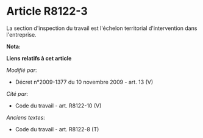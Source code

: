 # Article R8122-3

La section d'inspection du travail est l'échelon territorial d'intervention dans l'entreprise.

**Nota:**



**Liens relatifs à cet article**

_Modifié par_:

  - Décret n°2009-1377  du 10 novembre 2009 - art. 13 (V)

_Cité par_:

  - Code du travail - art. R8122-10 (V)

_Anciens textes_:

  - Code du travail - art. R8122-8 (T)
